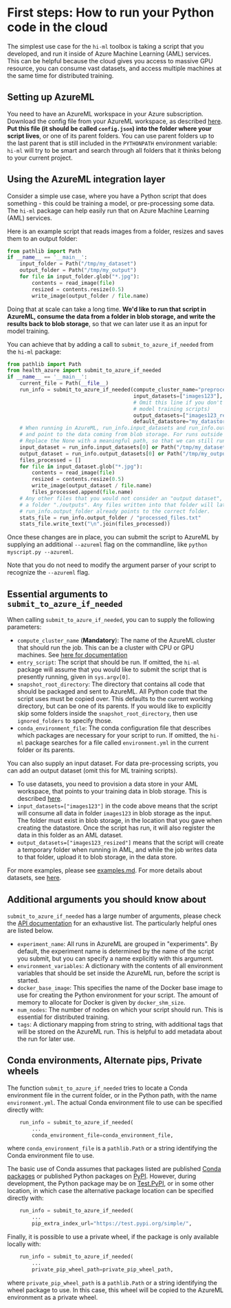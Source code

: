 # First steps: How to run your Python code in the cloud

The simplest use case for the `hi-ml` toolbox is taking a script that you developed, and run it inside of
Azure Machine Learning (AML) services. This can be helpful because the cloud gives you access to massive GPU
resource, you can consume vast datasets, and access multiple machines at the same time for distributed training.

## Setting up AzureML
You need to have an AzureML workspace in your Azure subscription.
Download the config file from your AzureML workspace, as described 
[here](https://docs.microsoft.com/en-us/azure/machine-learning/how-to-configure-environment). **Put this file (it
should be called `config.json`) into the folder where your script lives**, or one of its parent folders. You can use
parent folders up to the last parent that is still included in the `PYTHONPATH` environment variable: `hi-ml` will
try to be smart and search through all folders that it thinks belong to your current project.

## Using the AzureML integration layer

Consider a simple use case, where you have a Python script that does something - this could be training a model, 
or pre-processing some data. The `hi-ml` package can help easily run that on Azure Machine Learning (AML) services.

Here is an example script that reads images from a folder, resizes and saves them to an output folder:
```python
from pathlib import Path
if __name__ == '__main__':
    input_folder = Path("/tmp/my_dataset")
    output_folder = Path("/tmp/my_output")
    for file in input_folder.glob("*.jpg"):
        contents = read_image(file)
        resized = contents.resize(0.5)
        write_image(output_folder / file.name)
```
Doing that at scale can take a long time. **We'd like to run that script in AzureML, consume the data from a folder in
blob storage, and write the results back to blob storage**, so that we can later use it as an input for model training.

You can achieve that by adding a call to `submit_to_azure_if_needed` from the `hi-ml` package:
```python
from pathlib import Path
from health_azure import submit_to_azure_if_needed
if __name__ == '__main__':
    current_file = Path(__file__)
    run_info = submit_to_azure_if_needed(compute_cluster_name="preprocess-ds12",
                                         input_datasets=["images123"],
                                         # Omit this line if you don't create an output dataset (for example, in
                                         # model training scripts)
                                         output_datasets=["images123_resized"],
                                         default_datastore="my_datastore")
    # When running in AzureML, run_info.input_datasets and run_info.output_datasets will be populated,
    # and point to the data coming from blob storage. For runs outside AML, the paths will be None.
    # Replace the None with a meaningful path, so that we can still run the script easily outside AML.
    input_dataset = run_info.input_datasets[0] or Path("/tmp/my_dataset")
    output_dataset = run_info.output_datasets[0] or Path("/tmp/my_output")
    files_processed = []
    for file in input_dataset.glob("*.jpg"):
        contents = read_image(file)
        resized = contents.resize(0.5)
        write_image(output_dataset / file.name)
        files_processed.append(file.name)
    # Any other files that you would not consider an "output dataset", like metrics, etc, should be written to
    # a folder "./outputs". Any files written into that folder will later be visible in the AzureML UI.
    # run_info.output_folder already points to the correct folder.
    stats_file = run_info.output_folder / "processed_files.txt"
    stats_file.write_text("\n".join(files_processed))
```

Once these changes are in place, you can submit the script to AzureML by supplying an additional `--azureml` flag
on the commandline, like `python myscript.py --azureml`.

Note that you do not need to modify the argument parser of your script to recognize the `--azureml` flag.

## Essential arguments to `submit_to_azure_if_needed`
When calling `submit_to_azure_if_needed`, you can to supply the following parameters:
* `compute_cluster_name` (**Mandatory**): The name of the AzureML cluster that should run the job. This can be a 
cluster with CPU or GPU machines. See
[here for documentation](https://docs.microsoft.com/en-us/azure/machine-learning/how-to-create-attach-compute-studio#amlcompute)
* `entry_script`: The script that should be run. If omitted, the `hi-ml` package will assume that you would like
to submit the script that is presently running, given in `sys.argv[0]`.
* `snapshot_root_directory`: The directory that contains all code that should be packaged and sent to AzureML. All
Python code that the script uses must be copied over. This defaults to the current working directory, but can be
one of its parents. If you would like to explicitly skip some folders inside the `snapshot_root_directory`, then use 
  `ignored_folders` to specify those.
* `conda_environment_file`: The conda configuration file that describes which packages are necessary for your script
to run. If omitted, the `hi-ml` package searches for a file called `environment.yml` in the current folder or its
parents.

You can also supply an input dataset. For data pre-processing scripts, you can add an output dataset
(omit this for ML training scripts).
* To use datasets, you need to provision a data store in your AML workspace, that points to your training data in 
  blob storage. This is described 
  [here](https://docs.microsoft.com/en-us/azure/machine-learning/how-to-connect-data-ui).
* `input_datasets=["images123"]` in the code above means that the script will consume all data in folder `images123`
in blob storage as the input. The folder must exist in blob storage, in the location that you gave when creating the
datastore. Once the script has run, it will also register the data in this folder as an AML dataset. 
* `output_datasets=["images123_resized"]` means that the script will create a temporary folder when running in AML,
and while the job writes data to that folder, upload it to blob storage, in the data store.

For more examples, please see [examples.md](examples.md). For more details about datasets, see [here](datasets.md).


## Additional arguments you should know about

`submit_to_azure_if_needed` has a large number of arguments, please check the 
[API documentation](api/health.azure.submit_to_azure_if_needed.rst) for an exhaustive list.
The particularly helpful ones are listed below.

* `experiment_name`: All runs in AzureML are grouped in "experiments". By default, the experiment name is determined
  by the name of the script you submit, but you can specify a name explicitly with this argument.
* `environment_variables`: A dictionary with the contents of all environment variables that should be set inside the
  AzureML run, before the script is started.
* `docker_base_image`: This specifies the name of the Docker base image to use for creating the
  Python environment for your script. The amount of memory to allocate for Docker is given by `docker_shm_size`. 
* `num_nodes`: The number of nodes on which your script should run. This is essential for distributed training.
* `tags`: A dictionary mapping from string to string, with additional tags that will be stored on the AzureML run.
  This is helpful to add metadata about the run for later use.


## Conda environments, Alternate pips, Private wheels

The function `submit_to_azure_if_needed` tries to locate a Conda environment file in the current folder, 
or in the Python path, with the name `environment.yml`. The actual Conda environment file to use can be specified 
directly with:

```python
    run_info = submit_to_azure_if_needed(
        ...
        conda_environment_file=conda_environment_file,
```

where `conda_environment_file` is a `pathlib.Path` or a string identifying the Conda environment file to use.

The basic use of Conda assumes that packages listed are published 
[Conda packages](https://docs.conda.io/projects/conda/en/latest/user-guide/concepts/packages.html) or published 
Python packages on [PyPI](https://pypi.org/). However, during development, the Python package may be on 
[Test.PyPI](https://test.pypi.org/), or in some other location, in which case the alternative package location can 
be specified directly with:

```python
    run_info = submit_to_azure_if_needed(
        ...
        pip_extra_index_url="https://test.pypi.org/simple/",
```

Finally, it is possible to use a private wheel, if the package is only available locally with:

```python
    run_info = submit_to_azure_if_needed(
        ...
        private_pip_wheel_path=private_pip_wheel_path,
```

where `private_pip_wheel_path` is a `pathlib.Path` or a string identifying the wheel package to use. In this case, 
this wheel will be copied to the AzureML environment as a private wheel.
